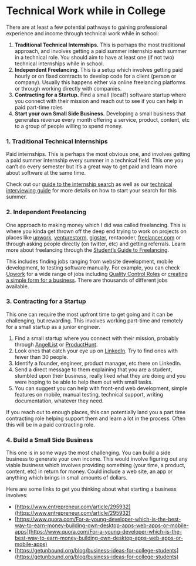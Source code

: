 # Technical Work while in College

There are at least a few potential pathways to gaining professional experience and income through technical work while in school:

1. **Traditional Technical Internships.** This is perhaps the most traditional approach, and involves getting a paid summer internship each summer in a technical role. You should aim to have at least one \(if not two\) technical internships while in school.
2. **Independent Freelancing**. This is a setup which involves getting paid hourly or on fixed contracts to develop code for a client \(person or company\). Usually this happens either via online freelancing platforms or through working directly with companies.
3. **Contracting for a Startup.** Find a small \(local?\) software startup where you connect with their mission and reach out to see if you can help in paid part-time roles
4. **Start your own Small Side Business.** Developing a small business that generates revenue every month offering a service, product, content, etc to a group of people willing to spend money.

### 1. Traditional Technical Internships <a id="1-Traditional-Technical-Internships"></a>

Paid internships. This is perhaps the most obvious one, and involves getting a paid summer internship every summer in a technical field. This one you can’t do every semester but it’s a great way to get paid and learn more about software at the same time.

Check out our [guide to the internship search](https://medium.com/@seaon/3-step-guide-to-nail-your-internship-search-82ed58f7f6a) as well as our [technical interviewing guide](../technical-interviewing/technical-interviewing-guide.md) for more details on how to start your search for this summer.

### 2. Independent Freelancing <a id="2-Independent-Freelancing"></a>

One approach to making money which I did was called freelancing. This is where you kinda get thrown off the deep end trying to work on projects on places like [upwork](https://upwork.com/), [venturestorm](http://www.venturestorm.com/), [gigster](https://gigster.com/), rentacoder, [freelancer.com](http://freelancer.com/) or through asking people directly \(on twitter, etc\) and getting referrals. Learn more about freelancing through the [Student’s Guide to Freelancing](https://www.savethestudent.org/make-money/big-guide-to-freelancing.html).

This includes finding jobs ranging from website development, mobile development, to testing software manually. For example, you can check [Upwork](https://hackmd.io/@nesquena/rkyb7nQf4?type=view) for a wide range of jobs including [Quality Control Roles](https://www.upwork.com/job/Quality-Control-Tester-for-eLearning-applications_~013f41871b2e75d921/) or [creating a simple form for a business](https://www.upwork.com/job/Help-needed-creating-Service-Verification-Form-with-auto-generated-email_~0173679e3ce32bdb6a/). There are thousands of different jobs available.

### 3. Contracting for a Startup <a id="3-Contracting-for-a-Startup"></a>

This one can require the most upfront time to get going and it can be challenging, but rewarding. This involves working part-time and remotely for a small startup as a junior engineer.

1. Find a small startup where you connect with their mission, probably through [AngelList](https://angel.co/) or [ProductHunt](https://www.producthunt.com/).
2. Look ones that catch your eye up on [LinkedIn](https://linkedin.com/). Try to find ones with fewer than 30 people.
3. Identify a founder, engineer, product manager, etc there on LinkedIn.
4. Send a direct message to them explaining that you are a student, stumbled upon their business, really liked what they are doing and you were hoping to be able to help them out with small tasks.
5. You can suggest you can help with front-end web development, simple features on mobile, manual testing, technical support, writing documentation, whatever they need.

If you reach out to enough places, this can potentially land you a part time contracting role helping support them and learn a lot in the process. Often this will be in a paid contracting role.

### 4. Build a Small Side Business <a id="4-Build-a-Small-Side-Business"></a>

This one is in some ways the most challenging. You can build a side business to generate your own income. This would involve figuring out any viable business which involves providing something \(your time, a product, content, etc\) in return for money. Could include a web site, an app or anything which brings in small amounts of dollars.

Here are some links to get you thinking about what starting a business involves:

* [https://www.entrepreneur.com/article/295932](https://www.entrepreneur.com/article/295932)
* [https://www.quora.com/For-a-young-developer-which-is-the-best-way-to-earn-money-building-own-desktop-apps-web-apps-or-mobile-apps](https://www.quora.com/For-a-young-developer-which-is-the-best-way-to-earn-money-building-own-desktop-apps-web-apps-or-mobile-apps)
* [https://getunbound.org/blog/business-ideas-for-college-students](https://getunbound.org/blog/business-ideas-for-college-students)

